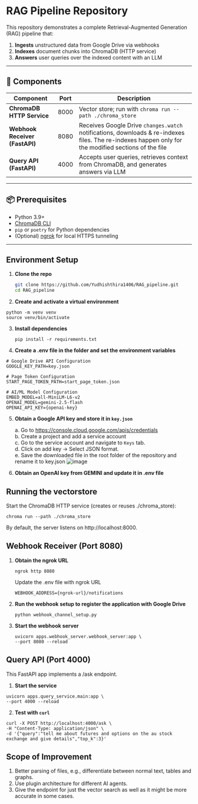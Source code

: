 # RAG Pipeline Repository

This repository demonstrates a complete Retrieval-Augmented Generation (RAG) pipeline that:

1. **Ingests** unstructured data from Google Drive via webhooks  
2. **Indexes** document chunks into ChromaDB (HTTP service)  
3. **Answers** user queries over the indexed content with an LLM  

---

## 🚀 Components

| Component                        | Port  | Description                                                                          |
|----------------------------------|-------|--------------------------------------------------------------------------------------|
| **ChromaDB HTTP Service**        | 8000  | Vector store; run with `chroma run --path ./chroma_store`                           |
| **Webhook Receiver (FastAPI)**   | 8080  | Receives Google Drive `changes.watch` notifications, downloads & re-indexes files. The re-indexes happen only for the modified sections of the file    |
| **Query API (FastAPI)**          | 4000  | Accepts user queries, retrieves context from ChromaDB, and generates answers via LLM |

---

## 📦 Prerequisites

- Python 3.9+  
- [ChromaDB CLI](https://github.com/chroma-core/chroma)  
- `pip` or `poetry` for Python dependencies  
- (Optional) [ngrok](https://ngrok.com/) for local HTTPS tunneling  

---

## Environment Setup

1. **Clone the repo**  
   ```bash
   git clone https://github.com/Yudhishthira1406/RAG_pipeline.git
   cd RAG_pipeline
   ```
2. **Create and activate a virtual environment**
  ```
  python -m venv venv
  source venv/bin/activate
  ```
3. **Install dependencies**
   ```
   pip install -r requirements.txt
   ```
4. **Create a .env file in the folder and set the environment variables**
  ```
  # Google Drive API Configuration
  GOOGLE_KEY_PATH=key.json

  # Page Token Configuration
  START_PAGE_TOKEN_PATH=start_page_token.json

  # AI/ML Model Configuration
  EMBED_MODEL=all-MiniLM-L6-v2
  OPENAI_MODEL=gemini-2.5-flash
  OPENAI_API_KEY={openai-key}
  ```
5. **Obtain a Google API key and store it in `key.json`**
   
   a. Go to https://console.cloud.google.com/apis/credentials <br>
   b. Create a project and add a service account <br>
   c. Go to the service account and navigate to `Keys` tab.<br>
   d. Click on add key -> Select JSON format. <br>
   e. Save the downloaded file in the root folder of the repository and rename it to key.json
![image](https://github.com/user-attachments/assets/4ffc0ad8-d52d-41bb-b268-e38c733aac94)

7. **Obtain an OpenAI key from GEMINI and update it in .env file**


## Running the vectorstore

Start the ChromaDB HTTP service (creates or reuses ./chroma_store):
```
chroma run --path ./chroma_store
```
By default, the server listens on http://localhost:8000.

## Webhook Receiver (Port 8080)
1. **Obtain the ngrok URL**
   ```
   ngrok http 8080
   ```
   Update the .env file with ngrok URL
   ```
   WEBHOOK_ADDRESS={ngrok-url}/notifications
   ```

2. **Run the webhook setup to register the application with Google Drive**
   ```
   python webhook_channel_setup.py
   ```
3. **Start the webhook server**
   ```
   uvicorn apps.webhook_server.webhook_server:app \
   --port 8080 --reload
   ```

## Query API (Port 4000)
This FastAPI app implements a /ask endpoint.
1. **Start the service**
  ```
  uvicorn apps.query_service.main:app \
  --port 4000 --reload
  ```
2. **Test with `curl`**
```
curl -X POST http://localhost:4000/ask \
-H "Content-Type: application/json" \
-d '{"query":"tell me about futures and options on the au stock exchange and give details","top_k":3}'
```

## Scope of Improvement
1. Better parsing of files, e.g., differentiate between normal text, tables and graphs.
2. Use plugin architecture for different AI agents.
3. Give the endpoint for just the vector search as well as it might be more accurate in some cases.
   



